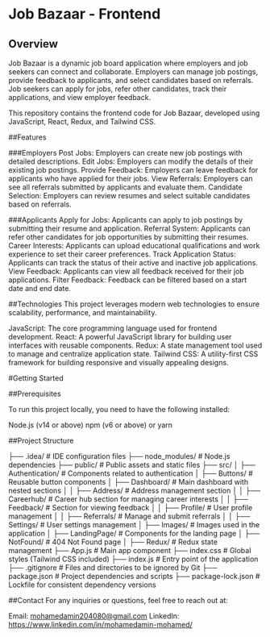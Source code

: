 # Job Bazaar - Frontend
## Overview
Job Bazaar is a dynamic job board application where employers and job seekers can connect and collaborate. Employers can manage job postings, provide feedback to applicants, and select candidates based on referrals. Job seekers can apply for jobs, refer other candidates, track their applications, and view employer feedback.

This repository contains the frontend code for Job Bazaar, developed using JavaScript, React, Redux, and Tailwind CSS.

##Features

###Employers
Post Jobs: Employers can create new job postings with detailed descriptions.
Edit Jobs: Employers can modify the details of their existing job postings.
Provide Feedback: Employers can leave feedback for applicants who have applied for their jobs.
View Referrals: Employers can see all referrals submitted by applicants and evaluate them.
Candidate Selection: Employers can review resumes and select suitable candidates based on referrals.

###Applicants
Apply for Jobs: Applicants can apply to job postings by submitting their resume and application.
Referral System: Applicants can refer other candidates for job opportunities by submitting their resumes.
Career Interests: Applicants can upload educational qualifications and work experience to set their career preferences.
Track Application Status: Applicants can track the status of their active and inactive job applications.
View Feedback: Applicants can view all feedback received for their job applications.
Filter Feedback: Feedback can be filtered based on a start date and end date.

##Technologies
This project leverages modern web technologies to ensure scalability, performance, and maintainability.

JavaScript: The core programming language used for frontend development.
React: A powerful JavaScript library for building user interfaces with reusable components.
Redux: A state management tool used to manage and centralize application state.
Tailwind CSS: A utility-first CSS framework for building responsive and visually appealing designs.

#Getting Started

##Prerequisites

To run this project locally, you need to have the following installed:

Node.js (v14 or above)
npm (v6 or above) or yarn

##Project Structure

├── .idea/                        # IDE configuration files
├── node_modules/                 # Node.js dependencies
├── public/                       # Public assets and static files
├── src/
│   ├── Authentication/           # Components related to authentication
│   ├── Buttons/                  # Reusable button components
│   ├── Dashboard/                # Main dashboard with nested sections
│   │   ├── Address/              # Address management section
│   │   ├── Careerhub/            # Career hub section for managing career interests
│   │   ├── Feedback/             # Section for viewing feedback
│   │   ├── Profile/              # User profile management
│   │   ├── Referrals/            # Manage and submit referrals
│   │   ├── Settings/             # User settings management
│   ├── Images/                   # Images used in the application
│   ├── LandingPage/              # Components for the landing page
│   ├── NotFound/                 # 404 Not Found page
│   ├── Redux/                    # Redux state management
├── App.js                        # Main app component
├── index.css                     # Global styles (Tailwind CSS included)
├── index.js                      # Entry point of the application
├── .gitignore                    # Files and directories to be ignored by Git
├── package.json                  # Project dependencies and scripts
├── package-lock.json             # Lockfile for consistent dependency versions

##Contact
For any inquiries or questions, feel free to reach out at:

Email: mohamedamin204080@gmail.com
LinkedIn: https://www.linkedin.com/in/mohamedamin-mohamed/
